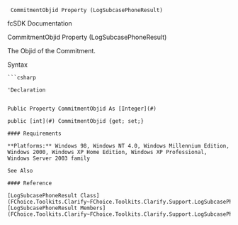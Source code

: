 ﻿     CommitmentObjid Property (LogSubcasePhoneResult)                                                   

fcSDK Documentation

CommitmentObjid Property (LogSubcasePhoneResult)

The Objid of the Commitment.

Syntax

```vbnet
```csharp

'Declaration
 

Public Property CommitmentObjid As [Integer](#)

public [int](#) CommitmentObjid {get; set;}

#### Requirements

**Platforms:** Windows 98, Windows NT 4.0, Windows Millennium Edition, Windows 2000, Windows XP Home Edition, Windows XP Professional, Windows Server 2003 family

See Also

#### Reference

[LogSubcasePhoneResult Class](FChoice.Toolkits.Clarify~FChoice.Toolkits.Clarify.Support.LogSubcasePhoneResult.md)  
[LogSubcasePhoneResult Members](FChoice.Toolkits.Clarify~FChoice.Toolkits.Clarify.Support.LogSubcasePhoneResult_members.md)